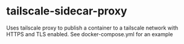 # tailscale-sidecar-proxy

Uses tailscale proxy to publish a container to a tailscale network with HTTPS and TLS enabled. See docker-compose.yml for an example
